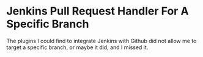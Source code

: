# Jenkins Pull Request Handler For A Specific Branch

The plugins I could find to integrate Jenkins with Github did not allow me to target a specific branch, or maybe it did, and I missed it.